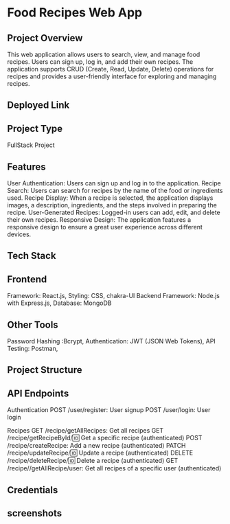 # Food Recipes Web App

 ## Project Overview
This web application allows users to search, view, and manage food recipes. Users can sign up, log in, and add their own recipes. The application supports CRUD (Create, Read, Update, Delete) operations for recipes and provides a user-friendly interface for exploring and managing recipes.

## Deployed Link

## Project Type 
 FullStack Project

## Features
User Authentication: Users can sign up and log in to the application.
Recipe Search: Users can search for recipes by the name of the food or ingredients used.
Recipe Display: When a recipe is selected, the application displays images, a description, ingredients, and the steps involved in preparing the recipe.
User-Generated Recipes: Logged-in users can add, edit, and delete their own recipes.
Responsive Design: The application features a responsive design to ensure a great user experience across different devices.

## Tech Stack

## Frontend
Framework: React.js,
Styling: CSS, chakra-UI
Backend
Framework: Node.js with Express.js,
Database: MongoDB

## Other Tools
Password Hashing :Bcrypt,
Authentication: JWT (JSON Web Tokens),
API Testing: Postman,

## Project Structure

## API Endpoints

  Authentication
  POST /user/register: User signup
  POST /user/login: User login

 Recipes
  GET /recipe/getAllRecipes: Get all recipes
  GET /recipe/getRecipeById/:id: Get a specific recipe (authenticated)
  POST /recipe/createRecipe: Add a new recipe (authenticated)
  PATCH /recipe/updateRecipe/:id: Update a recipe (authenticated)
  DELETE /recipe/deleteRecipe/:id: Delete a recipe (authenticated)
  GET /recipe//getAllRecipe/user: Get all recipes of a specific user (authenticated)

  ## Credentials

  ## screenshots